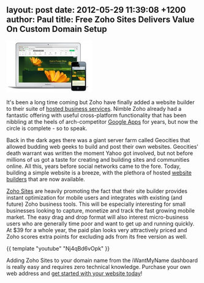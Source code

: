 layout: post
date: 2012-05-29 11:39:08 +1200
author: Paul
title: Free Zoho Sites Delivers Value On Custom Domain Setup
----

![zohosites.jpg](/media/2012-05-29-zohosites.jpg)

It's been a long time coming but Zoho have finally added a website builder to their suite of [hosted business services](https://iwantmyname.com/features/applications/custom-domain-apps/zoho/email-hosting-and-online-office-suite). Nimble Zoho already had a fantastic offering with useful cross-platform functionality that has been nibbling at the heels of arch-competitor [Google Apps](https://iwantmyname.com/features/applications/google-apps-for-your-domain) for years, but now the circle is complete - so to speak. 

Back in the dark ages there was a giant server farm called Geocities that allowed budding web geeks to build and post their own websites. Geocities' death warrant was written the moment Yahoo got involved, but not before millions of us got a taste for creating and building sites and communities online. All this, years before social networks came to the fore. Today, building a simple website is a breeze, with the plethora of hosted [website builders](https://iwantmyname.com/services/website-builder/) that are now available.

[Zoho Sites](http://www.zoho.com/sites/) are heavily promoting the fact that their site builder provides instant optimization for mobile users and integrates with existing (and future) Zoho business tools. This will be especially interesting for small businesses looking to capture, monetize and track the fast growing mobile market. The easy drag and drop format will also interest micro-business users who are generally time poor and want to get up and running quickly. At $39 for a whole year, the paid plan looks very attractively priced and Zoho scores extra points for excluding ads from its free version as well.

{{ template "youtube" "Nj4qBd6vOpk" }}

Adding Zoho Sites to your domain name from the iWantMyName dashboard is really easy and requires zero technical knowledge. Purchase your own web address and [get started with your website today](https://iwantmyname.com/services/website-builder/register-domain-zoho-sites)!
